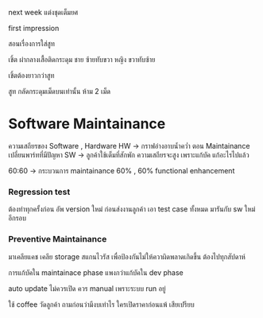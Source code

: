 next week แต่งชุดเต็มยศ

first impression

สอนเรื่องการใส่สูท

เชิ้ต ผ่ากลางเสื้อติดกระดุม
ชาย ซ้ายทับขวา
หญิง ขวาทับซ้าย

เชิ้ตต้องยาวกว่าสูท

สูท กลัดกระดุมเม็ดบนเท่านั้น ห้าม 2 เม็ด


# Software Maintainance

ความเสถียรของ Software , Hardware
HW -> กราฟอ่างอาบน้ำคว่ำ ตอน Maintainance เปลี่ยนพาร์ทที่มีปัญหา
SW -> ลูกค้าใช้เต็มที่สักพัก ความเสถียรจะสูง เพราะแก้บัค แก้อะไรไปแล้ว

60:60 -> กระบวนการ maintainance 60% , 60% functional enhancement

### Regression test
ต้องทำทุกครั้งก่อน อัพ version ใหม่ ก่อนส่งงานลูกค้า
เอา test case ทั้งหมด มารันกับ sw ใหม่อีกรอบ

### Preventive Maintainance
มาเคลียแคช เคลีย storage สแกนไวรัส เพื่อป้องกันไม่ให้ควาผิดพลาดเกิดขึ้น
ต้องไปทุกสัปดาห์


การแก้บัคใน maintainace phase แพงกว่าแก้บัคใน dev phase

auto update ไม่ควรเปิด ควร manual
เพราะระบบ run อยู่

ใช้ coffee วัดลูกค้า
ถามก่อนว่ามีงบเท่าไร
ใครเปิดราคาก่อนแพ้ เสียเปรียบ


